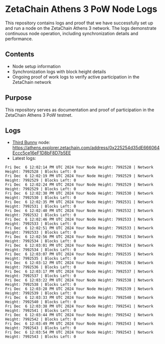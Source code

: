 # ZetaChain Athens 3 PoW Node Logs
This repository contains logs and proof that we have successfully set up and run a node on the ZetaChain Athens 3 network. The logs demonstrate continuous node operation, including synchronization details and performance.

## Contents
- Node setup information
- Synchronization logs with block height details
- Ongoing proof of work logs to verify active participation in the ZetaChain network

## Purpose
This repository serves as documentation and proof of participation in the ZetaChain Athens 3 PoW testnet.

## Logs

- [Third Bunny](https://thirdbunny.xyz/) node: https://athens.explorer.zetachain.com/address/0x225254d35dE666064Eccc5ce16eF1D8bF8D7b5EE
- Latest logs:
```
Fri Dec  6 12:02:14 PM UTC 2024 Your Node Height: 7992528 | Network Height: 7992528 | Blocks Left: 0
Fri Dec  6 12:02:19 PM UTC 2024 Your Node Height: 7992529 | Network Height: 7992529 | Blocks Left: 0
Fri Dec  6 12:02:24 PM UTC 2024 Your Node Height: 7992529 | Network Height: 7992529 | Blocks Left: 0
Fri Dec  6 12:02:30 PM UTC 2024 Your Node Height: 7992530 | Network Height: 7992530 | Blocks Left: 0
Fri Dec  6 12:02:35 PM UTC 2024 Your Node Height: 7992531 | Network Height: 7992531 | Blocks Left: 0
Fri Dec  6 12:02:40 PM UTC 2024 Your Node Height: 7992532 | Network Height: 7992532 | Blocks Left: 0
Fri Dec  6 12:02:46 PM UTC 2024 Your Node Height: 7992533 | Network Height: 7992533 | Blocks Left: 0
Fri Dec  6 12:02:51 PM UTC 2024 Your Node Height: 7992533 | Network Height: 7992533 | Blocks Left: 0
Fri Dec  6 12:02:56 PM UTC 2024 Your Node Height: 7992534 | Network Height: 7992534 | Blocks Left: 0
Fri Dec  6 12:03:01 PM UTC 2024 Your Node Height: 7992534 | Network Height: 7992534 | Blocks Left: 0
Fri Dec  6 12:03:07 PM UTC 2024 Your Node Height: 7992535 | Network Height: 7992535 | Blocks Left: 0
Fri Dec  6 12:03:12 PM UTC 2024 Your Node Height: 7992536 | Network Height: 7992536 | Blocks Left: 0
Fri Dec  6 12:03:17 PM UTC 2024 Your Node Height: 7992537 | Network Height: 7992537 | Blocks Left: 0
Fri Dec  6 12:03:22 PM UTC 2024 Your Node Height: 7992538 | Network Height: 7992538 | Blocks Left: 0
Fri Dec  6 12:03:28 PM UTC 2024 Your Node Height: 7992539 | Network Height: 7992539 | Blocks Left: 0
Fri Dec  6 12:03:33 PM UTC 2024 Your Node Height: 7992540 | Network Height: 7992540 | Blocks Left: 0
Fri Dec  6 12:03:38 PM UTC 2024 Your Node Height: 7992541 | Network Height: 7992541 | Blocks Left: 0
Fri Dec  6 12:03:44 PM UTC 2024 Your Node Height: 7992542 | Network Height: 7992542 | Blocks Left: 0
Fri Dec  6 12:03:49 PM UTC 2024 Your Node Height: 7992543 | Network Height: 7992543 | Blocks Left: 0
Fri Dec  6 12:03:54 PM UTC 2024 Your Node Height: 7992543 | Network Height: 7992543 | Blocks Left: 0
```

